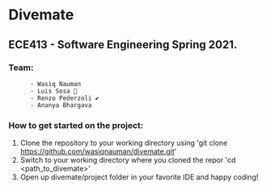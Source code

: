 # Divemate

## ECE413 - Software Engineering Spring 2021. 

### Team: 
          - Wasiq Nauman
          - Luis Sosa 🧐
          - Renzo Pederzoli ✔
          - Ananya Bhargava

### How to get started on the project:  

1. Clone the repository to your working directory using 'git clone https://github.com/wasiqnauman/divemate.git'  
2. Switch to your working directory where you cloned the repor 'cd <path_to_divemate>'  
3. Open up divemate/project folder in your favorite IDE and happy coding!
